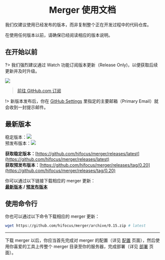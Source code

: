 <h1 align="center">Merger 使用文档</h1>

我们仅建议使用已经发布的版本，而非复制整个正在开发过程中的代码仓库。

在使用任何版本以前，请确保已经阅读相应的版本说明。

## 在开始以前

?> 我们强烈建议通过 Watch 功能订阅版本更新（Release Only)，以便获取后续更新并及时升级。

![](https://ae01.alicdn.com/kf/U9b0fe026b30946de850fafb9605207672.png)

> [前往 GitHub.com 订阅](https://github.com/hifocus/merger)

!> 新版本发布后，你在 [GitHub Settings](https://github.com/settings/emails) 里指定的主要邮箱（Primary Email）就会收到一封提示邮件。


## 最新版本

稳定版本：![](https://img.shields.io/github/v/release/hifocus/merger?style=flat-square)<br>
预发布版本：![](https://img.shields.io/github/v/release/hifocus/merger?include_prereleases&style=flat-square)

**获取稳定版本：**[https://github.com/hifocus/merger/releases/latest](https://github.com/hifocus/merger/releases/latest)<br>
**获取预发布版本：**[https://github.com/hifocus/merger/releases/tag/0.20](https://github.com/hifocus/merger/releases/tag/0.20)

你可以通过以下链接下载相应的 merger 更新：<br>
**[最新版本](https://github.com/hifocus/merger/archive/0.15.zip) / [预发布版本](https://github.com/hifocus/merger/archive/0.20.zip)**

## 使用命令行

你也可以通过以下命令下载相应的 merger 更新：

```bash
wget https://github.com/hifocus/merger/archive/0.15.zip # latest
```

<hr>

下载 merger 以后，你应当首先完成对 merger 的配置（详见 [配置](/configure) 页面），然后使用你喜爱的工具上传整个 merger 目录至你的服务器，完成部署（详见 [部署](/deploy) 页面）。